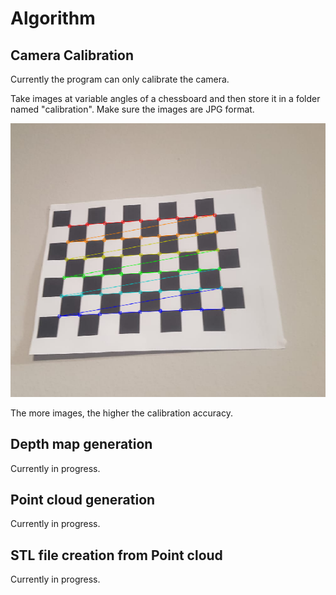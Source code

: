 # Algorithm

## Camera Calibration
Currently the program can only calibrate the camera. 

Take images at variable angles of a chessboard and then store it in a folder named "calibration". Make sure the images are JPG format.

![alt text](example.PNG "Logo Title Text 1")

The more images, the higher the calibration accuracy. 

## Depth map generation
Currently in progress.


## Point cloud generation
Currently in progress.


## STL file creation from Point cloud
Currently in progress.


